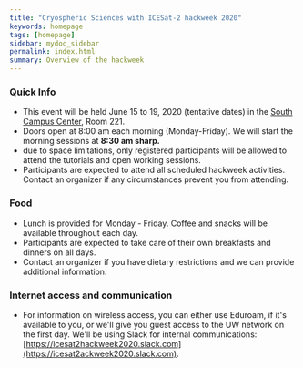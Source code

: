 ```yaml
---
title: "Cryospheric Sciences with ICESat-2 hackweek 2020"
keywords: homepage
tags: [homepage]
sidebar: mydoc_sidebar
permalink: index.html
summary: Overview of the hackweek
---
```

### Quick Info
- This event will be held June 15 to 19, 2020 (tentative dates) in the [South Campus Center](https://www.google.com/maps/place/UW+South+Campus+Center/@47.6495125,-122.3129862,17z/data=!3m1!4b1!4m5!3m4!1s0x549014ec0573d0fd:0x92c36f77d79c29d7!8m2!3d47.6495089!4d-122.3107975), Room 221.
- Doors open at 8:00 am each morning (Monday-Friday). We will start the morning sessions at **8:30 am sharp.**
- due to space limitations, only registered participants will be allowed to attend the tutorials and open working sessions.
- Participants are expected to attend all scheduled hackweek activities. Contact an organizer if any circumstances prevent you from attending.

### Food
- Lunch is provided for Monday - Friday. Coffee and snacks will be available throughout each day.
- Participants are expected to take care of their own breakfasts and dinners on all days.
- Contact an organizer if you have dietary restrictions and we can provide additional information.

### Internet access and communication
- For information on wireless access, you can either use Eduroam, if it's available to you, or we'll give you guest access to the UW network on the first day. We'll be using Slack for internal communications: [https://icesat2hackweek2020.slack.com](https://icesat2ackweek2020.slack.com).
